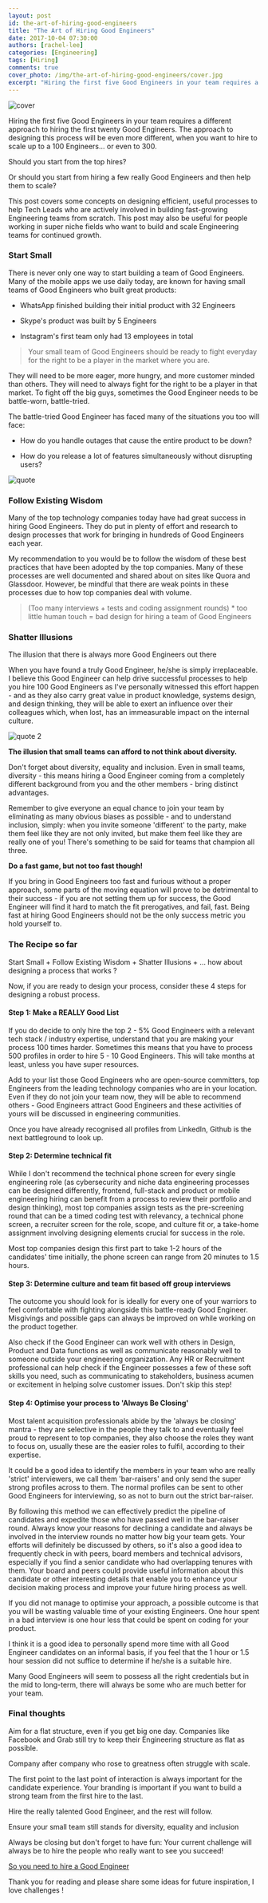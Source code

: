 ```yaml
---
layout: post
id: the-art-of-hiring-good-engineers
title: "The Art of Hiring Good Engineers"
date: 2017-10-04 07:30:00
authors: [rachel-lee]
categories: [Engineering]
tags: [Hiring]
comments: true
cover_photo: /img/the-art-of-hiring-good-engineers/cover.jpg
excerpt: "Hiring the first five Good Engineers in your team requires a different approach to hiring the first twenty Good Engineers. The approach to designing this process will be even more different, when you want to hire to scale up to a 100 Engineers... or even to 300."
---
```


![cover](/img/the-art-of-hiring-good-engineers/cover.jpg)

Hiring the first five Good Engineers in your team requires a different approach to hiring the first twenty Good Engineers. The approach to designing this process will be even more different, when you want to hire to scale up to a 100 Engineers... or even to 300.

Should you start from the top hires?

Or should you start from hiring a few really Good Engineers and then help them to scale?

This post covers some concepts on designing efficient, useful processes to help Tech Leads who are actively involved in building fast-growing Engineering teams from scratch. This post may also be useful for people working in super niche fields who want to build and scale Engineering teams for continued growth.

### Start Small

There is never only one way to start building a team of Good Engineers. Many of the mobile apps we use daily today, are known for having small teams of Good Engineers who built great products:

* WhatsApp finished building their initial product with 32 Engineers

* Skype's product was built by 5 Engineers

* Instagram's first team only had 13 employees in total

> Your small team of Good Engineers should be ready to fight everyday for the right to be a player in the market where you are.

They will need to be more eager, more hungry, and more customer minded than others. They will need to always fight for the right to be a player in that market. To fight off the big guys, sometimes the Good Engineer needs to be battle-worn, battle-tried.

The battle-tried Good Engineer has faced many of the situations you too will face:

* How do you handle outages that cause the entire product to be down?

* How do you release a lot of features simultaneously without disrupting users?

![quote](/img/the-art-of-hiring-good-engineers/quote.jpg)

### Follow Existing Wisdom

Many of the top technology companies today have had great success in hiring Good Engineers. They do put in plenty of effort and research to design processes that work for bringing in hundreds of Good Engineers each year.

My recommendation to you would be to follow the wisdom of these best practices that have been adopted by the top companies.  Many of these processes are well documented and shared about on sites like Quora and Glassdoor. However, be mindful that there are weak points in these processes due to how top companies deal with volume.

> (Too many interviews + tests and coding assignment rounds) * too little human touch = bad design for hiring a team of Good Engineers

### Shatter Illusions

The illusion that there is always more Good Engineers out there

When you have found a truly Good Engineer, he/she is simply irreplaceable. I believe this Good Engineer can help drive successful processes to help you hire 100 Good Engineers as I've personally witnessed this effort happen - and as they also carry great value in product knowledge, systems design, and design thinking, they will be able to exert an influence over their colleagues which, when lost, has an immeasurable impact on the internal culture.

![quote 2](/img/the-art-of-hiring-good-engineers/quote_2.jpg)

**The illusion that small teams can afford to not think about diversity.**

Don't forget about diversity, equality and inclusion. Even in small teams, diversity - this means hiring a Good Engineer coming from a completely different background from you and the other members - bring distinct advantages.

Remember to give everyone an equal chance to join your team by eliminating as many obvious biases as possible - and to understand inclusion, simply: when you invite someone 'different' to the party, make them feel like they are not only invited, but make them feel like they are really one of you! There's something to be said for teams that champion all three.

**Do a fast game, but not too fast though!**

If you bring in Good Engineers too fast and furious without a proper approach, some parts of the moving equation will prove to be detrimental to their success - if you are not setting them up for success, the Good Engineer will find it hard to match the fit prerogatives, and fail, fast. Being fast at hiring Good Engineers should not be the only success metric you hold yourself to.

### The Recipe so far

Start Small + Follow Existing Wisdom + Shatter Illusions + ... how about designing a process that works ?

Now, if you are ready to design your process, consider these 4 steps for designing a robust process.

#### Step 1: Make a REALLY Good List

If you do decide to only hire the top 2 - 5% Good Engineers with a relevant tech stack / industry expertise, understand that you are making your process 100 times harder. Sometimes this means that you have to process 500 profiles in order to hire 5 - 10 Good Engineers. This will take months at least, unless you have super resources.

Add to your list those Good Engineers who are open-source committers, top Engineers from the leading technology companies who are in your location. Even if they do not join your team now, they will be able to recommend others - Good Engineers attract Good Engineers and these activities of yours will be discussed in engineering communities.

Once you have already recognised all profiles from LinkedIn, Github is the next battleground to look up.

#### Step 2: Determine technical fit

While I don't recommend the technical phone screen for every single engineering role (as cybersecurity and niche data engineering processes can be designed differently, frontend, full-stack and product or mobile engineering hiring can benefit from a process to review their portfolio and design thinking), most top companies assign tests as the pre-screening round that can be a timed coding test with relevancy, a technical phone screen, a recruiter screen for the role, scope, and culture fit or, a take-home assignment involving designing elements crucial for success in the role.

Most top companies design this first part to take 1-2 hours of the candidates' time initially, the phone screen can range from 20 minutes to 1.5 hours.

#### Step 3: Determine culture and team fit based off group interviews

The outcome you should look for is ideally for every one of your warriors to feel comfortable with fighting alongside this battle-ready Good Engineer. Misgivings and possible gaps can always be improved on while working on the product together.

Also check if the Good Engineer can work well with others in Design, Product and Data functions as well as communicate reasonably well to someone outside your engineering organization. Any HR or Recruitment professional can help check if the Engineer possesses a few of these soft skills you need, such as communicating to stakeholders, business acumen or excitement in helping solve customer issues. Don't skip this step!

#### Step 4: Optimise your process to 'Always Be Closing'

Most talent acquisition professionals abide by the 'always be closing' mantra - they are selective in the people they talk to and eventually feel proud to represent to top companies, they also choose the roles they want to focus on, usually these are the easier roles to fulfil, according to their expertise.

It could be a good idea to identify the members in your team who are really 'strict' interviewers, we call them 'bar-raisers' and only send the super strong profiles across to them. The normal profiles can be sent to other Good Engineers for interviewing, so as not to burn out the strict bar-raiser.

By following this method we can effectively predict the pipeline of candidates and expedite those who have passed well in the bar-raiser round. Always know your reasons for declining a candidate and always be involved in the interview rounds no matter how big your team gets. Your efforts will definitely be discussed by others, so it's also a good idea to frequently check in with peers, board members and technical advisors, especially if you find a senior candidate who had overlapping tenures with them. Your board and peers could provide useful information about this candidate or other interesting details that enable you to enhance your decision making process and improve your future hiring process as well.

If you did not manage to optimise your approach, a possible outcome is that you will be wasting valuable time of your existing Engineers. One hour spent in a bad interview is one hour less that could be spent on coding for your product.

I think it is a good idea to personally spend more time with all Good Engineer candidates on an informal basis, if you feel that the 1 hour or 1.5 hour session did not suffice to determine if he/she is a suitable hire.

Many Good Engineers will seem to possess all the right credentials but in the mid to long-term, there will always be some who are much better for your team.

### Final thoughts

Aim for a flat structure, even if you get big one day. Companies like Facebook and Grab still try to keep their Engineering structure as flat as possible.

Company after company who rose to greatness often struggle with scale.

The first point to the last point of interaction is always important for the candidate experience. Your branding is important if you want to build a strong team from the first hire to the last.

Hire the really talented Good Engineer, and the rest will follow.

Ensure your small team still stands for diversity, equality and inclusion

Always be closing but don't forget to have fun: Your current challenge will always be to hire the people who really want to see you succeed!

[So you need to hire a Good Engineer](/so-you-need-to-hire-good-engineers)

Thank you for reading and please share some ideas for future inspiration, I love challenges !



